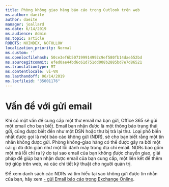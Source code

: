 ```yaml
---
title: Phòng không giao hàng báo cáo trong Outlook trên web
ms.author: daeite
author: daeite
manager: joallard
ms.date: 6/14/2019
ms.audience: Admin
ms.topic: article
ROBOTS: NOINDEX, NOFOLLOW
localization_priority: Normal
ms.custom: ''
ms.openlocfilehash: 50ce3ef6b507199914992c9ef580fb14dae552bd
ms.sourcegitcommit: efed0ae44bd6c61d751dd008b2885bd7e7d86521
ms.translationtype: MT
ms.contentlocale: vi-VN
ms.lasthandoff: 06/14/2019
ms.locfileid: "35001176"
---
```

# <a name="issues-with-email-delivery"></a>Vấn đề với gửi email

Khi có một vấn đề cung cấp một thư email mà bạn gửi, Office 365 sẽ gửi một email cho bạn biết. Email bạn nhận được là một thông báo trạng thái gửi, cũng được biết đến như một DSN hoặc thư bị trả lại thư. Loại phổ biến nhất được gọi là một báo cáo không gửi (NDR), sẽ cho bạn biết rằng một tin nhắn không được gửi. Phòng không-giao hàng có thể được gây ra bởi một cái gì đó đơn giản như một lỗi đánh máy trong địa chỉ email. NDRs bao gồm một mã lỗi chỉ ra lý do tại sao email của bạn không được chuyển giao, giải pháp để giúp bạn nhận được email của bạn cung cấp, một liên kết để thêm trợ giúp trên web, và các chi tiết kỹ thuật cho người quản trị.

Để xem danh sách các NDRs và tìm hiểu tại sao không gửi được tin nhắn của bạn, hãy xem [- gửi Email báo cáo trong Exchange Online](https://docs.microsoft.com/exchange/mail-flow-best-practices/non-delivery-reports-in-exchange-online/non-delivery-reports-in-exchange-online).